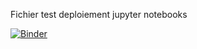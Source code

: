 Fichier test deploiement jupyter notebooks

[![Binder](https://mybinder.org/badge_logo.svg)](https://mybinder.org/v2/gh/lololh/Jupyter_notebooks/master)

